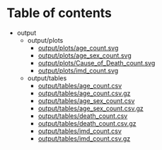 # Table of contents

* output
  * output/plots
    * [output/plots/age_count.svg](output/plots/age_count.svg)
    * [output/plots/age_sex_count.svg](output/plots/age_sex_count.svg)
    * [output/plots/Cause_of_Death_count.svg](output/plots/Cause_of_Death_count.svg)
    * [output/plots/imd_count.svg](output/plots/imd_count.svg)
  * output/tables
    * [output/tables/age_count.csv](output/tables/age_count.csv)
    * [output/tables/age_count.csv.gz](output/tables/age_count.csv.gz)
    * [output/tables/age_sex_count.csv](output/tables/age_sex_count.csv)
    * [output/tables/age_sex_count.csv.gz](output/tables/age_sex_count.csv.gz)
    * [output/tables/death_count.csv](output/tables/death_count.csv)
    * [output/tables/death_count.csv.gz](output/tables/death_count.csv.gz)
    * [output/tables/imd_count.csv](output/tables/imd_count.csv)
    * [output/tables/imd_count.csv.gz](output/tables/imd_count.csv.gz)